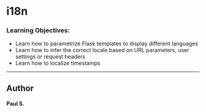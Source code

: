 # i18n

### Learning Objectives:
*    Learn how to parametrize Flask templates to display different languages
*    Learn how to infer the correct locale based on URL parameters, user settings or request headers
*    Learn how to localize timestamps

--- 
## Author 
#### Paul S.